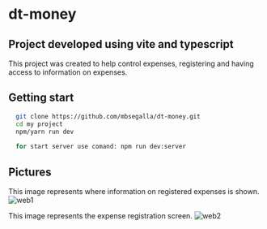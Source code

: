 # dt-money

## Project developed using vite and typescript

This project was created to help control expenses, registering and having access to information on expenses.

## Getting start

```bash
  git clone https://github.com/mbsegalla/dt-money.git
  cd my project
  npm/yarn run dev
  
  for start server use comand: npm run dev:server
```
## Pictures

This image represents where information on registered expenses is shown.
![web1](https://user-images.githubusercontent.com/69018143/210570899-1ed959ac-bec7-440f-b69b-2c1146538766.png)

This image represents the expense registration screen.
![web2](https://user-images.githubusercontent.com/69018143/210571034-11332e9c-c5cb-42b3-a94f-88b3e9df79f6.png)

